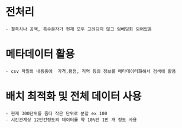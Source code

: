 # 전처리
    - 결측치나 공백, 특수문자가 현재 모두 고려되지 않고 임베딩화 되어있음

# 메타데이터 활용
    - csv 파일의 내용중에  가격,평점, 직역 등의 정보를 메타데이터화해서 검색에 활용

# 배치 최적화 및 전체 데이터 사용
    - 현재 300단위를 좀더 작은 단위로 분할 ex 100
    - 시간관계상 12만건정도의 데이터를 약 10%인 1만 개 정도 사용